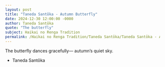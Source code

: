 ```yaml
---
layout: post
title: "Taneda Santōka - Autumn Butterfly"
date: 2024-12-30 12:00:00 -0000
author: Taneda Santōka
quote: "The butterfly"
subject: Haikai no Renga Tradition
permalink: /Haikai no Renga Tradition/Taneda Santōka/Taneda Santōka - Autumn Butterfly
---
```


The butterfly
    dances gracefully—
    autumn’s quiet sky.

- Taneda Santōka
